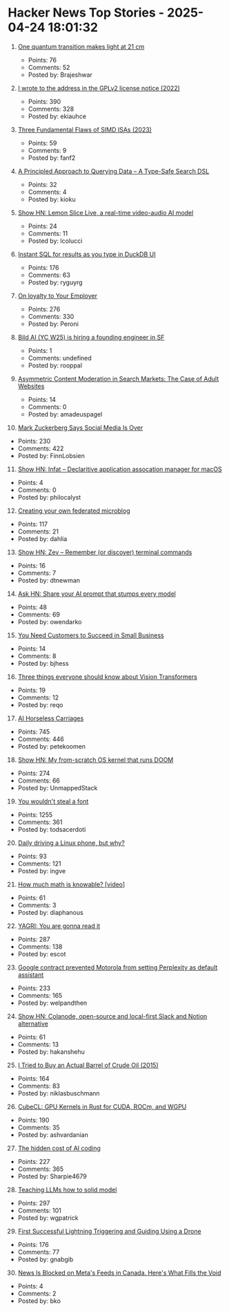 # Hacker News Top Stories - 2025-04-24 18:01:32

1. [One quantum transition makes light at 21 cm](https://bigthink.com/starts-with-a-bang/21cm-magic-length/)
   - Points: 76
   - Comments: 52
   - Posted by: Brajeshwar

2. [I wrote to the address in the GPLv2 license notice (2022)](https://code.mendhak.com/gpl-v2-address-letter/)
   - Points: 390
   - Comments: 328
   - Posted by: ekiauhce

3. [Three Fundamental Flaws of SIMD ISAs (2023)](https://www.bitsnbites.eu/three-fundamental-flaws-of-simd/)
   - Points: 59
   - Comments: 9
   - Posted by: fanf2

4. [A Principled Approach to Querying Data – A Type-Safe Search DSL](https://www.claudiu-ivan.com/writing/search-dsl)
   - Points: 32
   - Comments: 4
   - Posted by: kioku

5. [Show HN: Lemon Slice Live, a real-time video-audio AI model](undefined)
   - Points: 24
   - Comments: 11
   - Posted by: lcolucci

6. [Instant SQL for results as you type in DuckDB UI](https://motherduck.com/blog/introducing-instant-sql/)
   - Points: 176
   - Comments: 63
   - Posted by: ryguyrg

7. [On loyalty to Your Employer](https://www.talentstuff.com/blog/on-loyalty-to-your-employer)
   - Points: 276
   - Comments: 330
   - Posted by: Peroni

8. [Bild AI (YC W25) is hiring a founding engineer in SF](https://www.ycombinator.com/companies/bild-ai/jobs/m2ilR5L-founding-engineer)
   - Points: 1
   - Comments: undefined
   - Posted by: rooppal

9. [Asymmetric Content Moderation in Search Markets: The Case of Adult Websites](https://papers.ssrn.com/sol3/papers.cfm?abstract_id=5106235)
   - Points: 14
   - Comments: 0
   - Posted by: amadeuspagel

10. [Mark Zuckerberg Says Social Media Is Over](https://www.newyorker.com/culture/infinite-scroll/mark-zuckerberg-says-social-media-is-over)
   - Points: 230
   - Comments: 422
   - Posted by: FinnLobsien

11. [Show HN: Infat – Declaritive application assocation manager for macOS](https://github.com/philocalyst/infat)
   - Points: 4
   - Comments: 0
   - Posted by: philocalyst

12. [Creating your own federated microblog](https://fedify.dev/tutorial/microblog)
   - Points: 117
   - Comments: 21
   - Posted by: dahlia

13. [Show HN: Zev – Remember (or discover) terminal commands](https://github.com/dtnewman/zev)
   - Points: 16
   - Comments: 7
   - Posted by: dtnewman

14. [Ask HN: Share your AI prompt that stumps every model](undefined)
   - Points: 48
   - Comments: 69
   - Posted by: owendarko

15. [You Need Customers to Succeed in Small Business](https://goodenough.us/blog/2025-04-24-you-need-customers-to-succeed-in-small-business/)
   - Points: 14
   - Comments: 8
   - Posted by: bjhess

16. [Three things everyone should know about Vision Transformers](https://arxiv.org/abs/2203.09795)
   - Points: 19
   - Comments: 12
   - Posted by: reqo

17. [AI Horseless Carriages](https://koomen.dev/essays/horseless-carriages/)
   - Points: 745
   - Comments: 446
   - Posted by: petekoomen

18. [Show HN: My from-scratch OS kernel that runs DOOM](https://github.com/UnmappedStack/TacOS)
   - Points: 274
   - Comments: 66
   - Posted by: UnmappedStack

19. [You wouldn't steal a font](https://fedi.rib.gay/notes/a6xqityngfubsz0f)
   - Points: 1255
   - Comments: 361
   - Posted by: todsacerdoti

20. [Daily driving a Linux phone, but why?](https://thefoggiest.dev/2025/04/24/daily-driving-a-linux-phone-but-why)
   - Points: 93
   - Comments: 121
   - Posted by: ingve

21. [How much math is knowable? [video]](https://www.youtube.com/watch?v=VplMHWSZf5c)
   - Points: 61
   - Comments: 3
   - Posted by: diaphanous

22. [YAGRI: You are gonna read it](https://www.scottantipa.com/yagri)
   - Points: 287
   - Comments: 138
   - Posted by: escot

23. [Google contract prevented Motorola from setting Perplexity as default assistant](https://www.bloomberg.com/news/articles/2025-04-23/perplexity-executive-says-google-blocked-motorola-s-use-of-ai-assistant)
   - Points: 233
   - Comments: 165
   - Posted by: welpandthen

24. [Show HN: Colanode, open-source and local-first Slack and Notion alternative](https://github.com/colanode/colanode)
   - Points: 61
   - Comments: 13
   - Posted by: hakanshehu

25. [I Tried to Buy an Actual Barrel of Crude Oil (2015)](https://www.bloomberg.com/news/articles/2015-11-03/that-time-i-tried-to-buy-some-crude-oil)
   - Points: 164
   - Comments: 83
   - Posted by: niklasbuschmann

26. [CubeCL: GPU Kernels in Rust for CUDA, ROCm, and WGPU](https://github.com/tracel-ai/cubecl)
   - Points: 190
   - Comments: 35
   - Posted by: ashvardanian

27. [The hidden cost of AI coding](https://terriblesoftware.org/2025/04/23/the-hidden-cost-of-ai-coding/)
   - Points: 227
   - Comments: 365
   - Posted by: Sharpie4679

28. [Teaching LLMs how to solid model](https://willpatrick.xyz/technology/2025/04/23/teaching-llms-how-to-solid-model.html)
   - Points: 297
   - Comments: 101
   - Posted by: wgpatrick

29. [First Successful Lightning Triggering and Guiding Using a Drone](https://group.ntt/en/newsrelease/2025/04/18/250418a.html)
   - Points: 176
   - Comments: 77
   - Posted by: gnabgib

30. [News Is Blocked on Meta's Feeds in Canada. Here's What Fills the Void](https://www.nytimes.com/2025/04/21/technology/canada-election-facebook-instagram-meta.html)
   - Points: 4
   - Comments: 2
   - Posted by: bko

